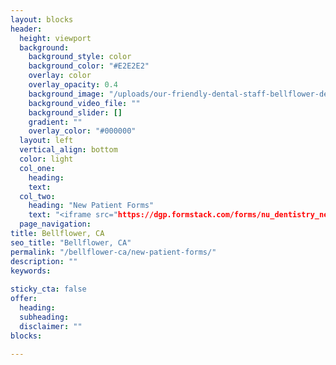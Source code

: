 ```yaml
---
layout: blocks
header:
  height: viewport
  background:
    background_style: color
    background_color: "#E2E2E2"
    overlay: color
    overlay_opacity: 0.4
    background_image: "/uploads/our-friendly-dental-staff-bellflower-dental-bellflower-ca-hero.jpg"
    background_video_file: ""
    background_slider: []
    gradient: ""
    overlay_color: "#000000"
  layout: left
  vertical_align: bottom
  color: light
  col_one:
    heading: 
    text: 
  col_two:
    heading: "New Patient Forms"
    text: "<iframe src="https://dgp.formstack.com/forms/nu_dentistry_new_patient_form" title="Nu Dentistry New Patient Form" width="600" height="400"></iframe>"
  page_navigation:
title: Bellflower, CA
seo_title: "Bellflower, CA"
permalink: "/bellflower-ca/new-patient-forms/"
description: ""
keywords:
  
sticky_cta: false
offer:
  heading: 
  subheading: 
  disclaimer: ""
blocks:
    
---
```


